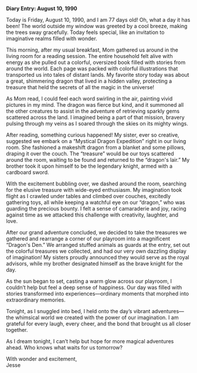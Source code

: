 
**Diary Entry: August 10, 1990**  

Today is Friday, August 10, 1990, and I am 77 days old! Oh, what a day it has been! The world outside my window was greeted by a cool breeze, making the trees sway gracefully. Today feels special, like an invitation to imaginative realms filled with wonder. 

This morning, after my usual breakfast, Mom gathered us around in the living room for a reading session. The entire household felt alive with energy as she pulled out a colorful, oversized book filled with stories from around the world. Each page was packed with colorful illustrations that transported us into tales of distant lands. My favorite story today was about a great, shimmering dragon that lived in a hidden valley, protecting a treasure that held the secrets of all the magic in the universe!

As Mom read, I could feel each word swirling in the air, painting vivid pictures in my mind. The dragon was fierce but kind, and it summoned all the other creatures to assist in the adventure of retrieving sparkly gems scattered across the land. I imagined being a part of that mission, bravery pulsing through my veins as I soared through the skies on its mighty wings.

After reading, something curious happened! My sister, ever so creative, suggested we embark on a “Mystical Dragon Expedition” right in our living room. She fashioned a makeshift dragon from a blanket and some pillows, draping it over the couch. The “treasure” would be our toys scattered around the room, waiting to be found and returned to the “dragon's lair.” My brother took it upon himself to be the legendary knight, armed with a cardboard sword. 

With the excitement bubbling over, we dashed around the room, searching for the elusive treasure with wide-eyed enthusiasm. My imagination took flight as I crawled under tables and climbed over couches, excitedly gathering toys, all while keeping a watchful eye on our “dragon,” who was guarding the precious bounty. I felt a sense of camaraderie and joy, racing against time as we attacked this challenge with creativity, laughter, and love.

After our grand adventure concluded, we decided to take the treasures we gathered and rearrange a corner of our playroom into a magnificent “Dragon's Den.” We arranged stuffed animals as guards at the entry, set out the colorful treasures we collected, and had our very own dazzling display of imagination! My sisters proudly announced they would serve as the royal advisors, while my brother designated himself as the brave knight for the day. 

As the sun began to set, casting a warm glow across our playroom, I couldn’t help but feel a deep sense of happiness. Our day was filled with stories transformed into experiences—ordinary moments that morphed into extraordinary memories. 

Tonight, as I snuggled into bed, I held onto the day’s vibrant adventures—the whimsical world we created with the power of our imagination. I am grateful for every laugh, every cheer, and the bond that brought us all closer together. 

As I dream tonight, I can’t help but hope for more magical adventures ahead. Who knows what waits for us tomorrow? 

With wonder and excitement,  
Jesse
